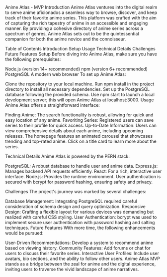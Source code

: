 
Anime Atlas - MVP
Introduction
Anime Atlas ventures into the digital realm to serve anime aficionados a seamless way to browse, discover, and keep track of their favorite anime series. This platform was crafted with the aim of capturing the rich tapestry of anime in an accessible and engaging manner. By providing a cohesive directory of anime series across a spectrum of genres, Anime Atlas sets out to be the quintessential companion for both the anime novice and the connoisseur.

Table of Contents
Introduction
Setup
Usage
Technical Details
Challenges
Future Features
Setup
Before diving into Anime Atlas, make sure you have the following prerequisites:

Node.js (version 14+ recommended)
npm (version 6+ recommended)
PostgreSQL
A modern web browser
To set up Anime Atlas:

Clone the repository to your local machine.
Run npm install in the project directory to install all necessary dependencies.
Set up the PostgreSQL database following the provided schema.
Use npm start to launch a local development server; this will open Anime Atlas at localhost:3000.
Usage
Anime Atlas offers a straightforward interface:

Finding Anime: The search functionality is robust, allowing for quick and easy location of any anime.
Favoriting Series: Registered users can save series to their profile for quick access.
Up-to-Date Information: Users can view comprehensive details about each anime, including upcoming releases.
The homepage features an animated carousel that showcases trending and top-rated anime. Click on a title card to learn more about the series.

Technical Details
Anime Atlas is powered by the PERN stack:

PostgreSQL: A robust database to handle user and anime data.
Express.js: Manages backend API requests efficiently.
React: For a rich, interactive user interface.
Node.js: Provides the runtime environment.
User authentication is secured with bcrypt for password hashing, ensuring safety and privacy.

Challenges
The project's journey was marked by several challenges:

Database Management: Integrating PostgreSQL required careful consideration of schema design and query optimization.
Responsive Design: Crafting a flexible layout for various devices was demanding but realized with careful CSS styling.
User Authentication: bcrypt was used to implement secure user authentication with password hashing and salting techniques.
Future Features
With more time, the following enhancements would be pursued:

User-Driven Recommendations: Develop a system to recommend anime based on viewing history.
Community Features: Add forums or chat for users to discuss their favorite series.
Interactive User Profiles: Include user avatars, bio sections, and the ability to follow other users.
Anime Atlas MVP stands as a bridge between the zeal for anime and the digital experience, inviting users to traverse the vivid landscape of anime narratives.
